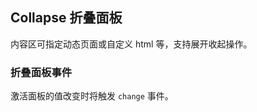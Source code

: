 <div class="demo-header">
<p class="overviewicon">
  <span class="wapi-container-panel"/>
</p>

## Collapse 折叠面板

<nova-uxlink widget-name="Panel"></nova-uxlink>

内容区可指定动态页面或自定义 html 等，支持展开收起操作。
</div>

### 折叠面板事件

激活面板的值改变时将触发 `change` 事件。

<nova-demo-view link="collapse/collapse-events.vue"></nova-demo-view>

<br>

